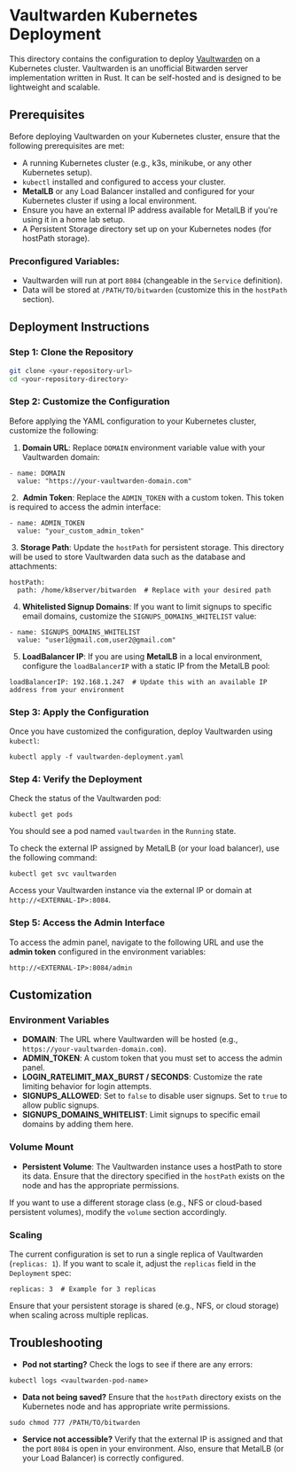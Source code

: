# Vaultwarden Kubernetes Deployment

This directory contains the configuration to deploy [Vaultwarden](https://github.com/dani-garcia/vaultwarden) on a Kubernetes cluster. Vaultwarden is an unofficial Bitwarden server implementation written in Rust. It can be self-hosted and is designed to be lightweight and scalable.

## Prerequisites

Before deploying Vaultwarden on your Kubernetes cluster, ensure that the following prerequisites are met:

- A running Kubernetes cluster (e.g., k3s, minikube, or any other Kubernetes setup).
- `kubectl` installed and configured to access your cluster.
- **MetalLB** or any Load Balancer installed and configured for your Kubernetes cluster if using a local environment.
- Ensure you have an external IP address available for MetalLB if you're using it in a home lab setup.
- A Persistent Storage directory set up on your Kubernetes nodes (for hostPath storage).

### Preconfigured Variables:
- Vaultwarden will run at port `8084` (changeable in the `Service` definition).
- Data will be stored at `/PATH/TO/bitwarden` (customize this in the `hostPath` section).

## Deployment Instructions

### Step 1: Clone the Repository

```bash
git clone <your-repository-url>
cd <your-repository-directory>
```

### Step 2: Customize the Configuration

Before applying the YAML configuration to your Kubernetes cluster, customize the following:

1.  **Domain URL**: Replace `DOMAIN` environment variable value with your Vaultwarden domain:

```
- name: DOMAIN
  value: "https://your-vaultwarden-domain.com"

```

&nbsp;2.  **Admin Token**: Replace the `ADMIN_TOKEN` with a custom token. This token is required to access the admin interface:

```
- name: ADMIN_TOKEN
  value: "your_custom_admin_token"

```

&nbsp;3. **Storage Path**: Update the `hostPath` for persistent storage. This directory will be used to store Vaultwarden data such as the database and attachments:

```
hostPath:
  path: /home/k8server/bitwarden  # Replace with your desired path

```

4. **Whitelisted Signup Domains**: If you want to limit signups to specific email domains, customize the `SIGNUPS_DOMAINS_WHITELIST` value:

```
- name: SIGNUPS_DOMAINS_WHITELIST
  value: "user1@gmail.com,user2@gmail.com"

```

5. **LoadBalancer IP**: If you are using **MetalLB** in a local environment, configure the `loadBalancerIP` with a static IP from the MetalLB pool:

```
loadBalancerIP: 192.168.1.247  # Update this with an available IP address from your environment

```

### Step 3: Apply the Configuration

Once you have customized the configuration, deploy Vaultwarden using `kubectl`:

```
kubectl apply -f vaultwarden-deployment.yaml

```

### Step 4: Verify the Deployment

Check the status of the Vaultwarden pod:

```
kubectl get pods

```

You should see a pod named `vaultwarden` in the `Running` state.

To check the external IP assigned by MetalLB (or your load balancer), use the following command:

```
kubectl get svc vaultwarden

```

Access your Vaultwarden instance via the external IP or domain at `http://<EXTERNAL-IP>:8084`.

### Step 5: Access the Admin Interface

To access the admin panel, navigate to the following URL and use the **admin token** configured in the environment variables:

```
http://<EXTERNAL-IP>:8084/admin

```

## Customization

### Environment Variables

- **DOMAIN**: The URL where Vaultwarden will be hosted (e.g., `https://your-vaultwarden-domain.com`).
- **ADMIN_TOKEN**: A custom token that you must set to access the admin panel.
- **LOGIN_RATELIMIT_MAX_BURST / SECONDS**: Customize the rate limiting behavior for login attempts.
- **SIGNUPS_ALLOWED**: Set to `false` to disable user signups. Set to `true` to allow public signups.
- **SIGNUPS_DOMAINS_WHITELIST**: Limit signups to specific email domains by adding them here.

### Volume Mount

- **Persistent Volume**: The Vaultwarden instance uses a hostPath to store its data. Ensure that the directory specified in the `hostPath` exists on the node and has the appropriate permissions.

If you want to use a different storage class (e.g., NFS or cloud-based persistent volumes), modify the `volume` section accordingly.

### Scaling

The current configuration is set to run a single replica of Vaultwarden (`replicas: 1`). If you want to scale it, adjust the `replicas` field in the `Deployment` spec:

```
replicas: 3  # Example for 3 replicas

```

Ensure that your persistent storage is shared (e.g., NFS, or cloud storage) when scaling across multiple replicas.

## Troubleshooting

- **Pod not starting?** Check the logs to see if there are any errors:

```
kubectl logs <vaultwarden-pod-name>

```

- **Data not being saved?** Ensure that the `hostPath` directory exists on the Kubernetes node and has appropriate write permissions.

```
sudo chmod 777 /PATH/TO/bitwarden

```

- **Service not accessible?** Verify that the external IP is assigned and that the port `8084` is open in your environment. Also, ensure that MetalLB (or your Load Balancer) is correctly configured.
